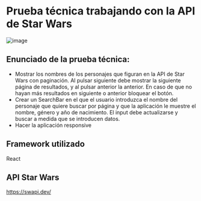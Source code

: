 # Prueba técnica trabajando con la API de Star Wars

![image](https://user-images.githubusercontent.com/88061350/190216814-1db6d7ab-fb6b-449a-89f0-fd68d17869e1.png)

## Enunciado de la prueba técnica: 
- Mostrar los nombres de los personajes que figuran en la API de Star Wars con paginación.
  Al pulsar siguiente debe mostrar la siguiente página de resultados, y al pulsar anterior la anterior.
  En caso de que no hayan más resultados en siguiente o anterior bloquear el botón.
- Crear un SearchBar en el que el usuario introduzca el nombre del personaje que quiere buscar por página
  y que la aplicación le muestre el nombre, género y año de nacimiento.
  El input debe actualizarse y buscar a medida que se introducen datos.
- Hacer la aplicación responsive

## Framework utilizado

React


## API Star Wars

https://swapi.dev/
